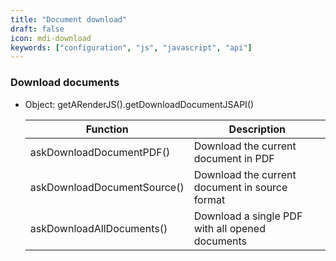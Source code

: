 ```yaml
---
title: "Document download"
draft: false
icon: mdi-download
keywords: ["configuration", "js", "javascript", "api"]
---
```


### Download documents

- Object: getARenderJS().getDownloadDocumentJSAPI()

    | Function                    | Description                                     |
    | --------------------------- | ----------------------------------------------- |
    | askDownloadDocumentPDF()    | Download the current document in PDF            |
    | askDownloadDocumentSource() | Download the current document in source format  |
    | askDownloadAllDocuments()   | Download a single PDF with all opened documents |